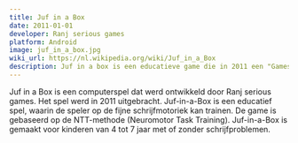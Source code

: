```yaml
---
title: Juf in a Box
date: 2011-01-01
developer: Ranj serious games
platform: Android
image: juf_in_a_box.jpg
wiki_url: https://nl.wikipedia.org/wiki/Juf_in_a_Box
description: Juf in a box is een educatieve game die in 2011 een "Games for Health Europe Award" wint.
---
```


Juf in a Box is een computerspel dat werd ontwikkeld door Ranj serious games. Het spel werd in 2011 uitgebracht. Juf-in-a-Box is een educatief spel, waarin de speler op de fijne schrijfmotoriek kan trainen. De game is gebaseerd op de NTT-methode (Neuromotor Task Training). Juf-in-a-Box is gemaakt voor kinderen van 4 tot 7 jaar met of zonder schrijfproblemen.